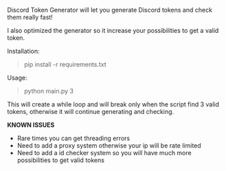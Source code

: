 Discord Token Generator will let you generate Discord tokens and check them really fast!

I also optimized the generator so it increase your possibilities to get a valid token.

Installation:
  > pip install -r requirements.txt


Usage:
  > python main.py 3

  This will create a while loop and will break only when the script find 3 valid tokens, otherwise it will continue generating and checking.

**KNOWN ISSUES**
- Rare times you can get threading errors
- Need to add a proxy system otherwise your ip will be rate limited
- Need to add a id checker system so you will have much more possibilities to get valid tokens
